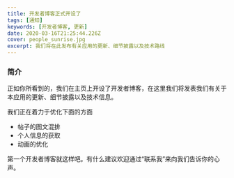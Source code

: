```yaml
---
title: 开发者博客正式开设了
tags: [通知]
keywords: [开发者博客, 更新]
date: 2020-03-16T21:25:44.226Z
cover: people_sunrise.jpg
excerpt: 我们将在此发布有关应用的更新、细节披露以及技术路线
---
```


### 简介

正如你所看到的，我们在主页上开设了开发者博客，在这里我们将发表我们有关于本应用的更新、细节披露以及技术信息。

我们正在着力于优化下面的方面

+ 帖子的图文混排
+ 个人信息的获取
+ 动画的优化

第一个开发者博客就这样吧。有什么建议欢迎通过“联系我”来向我们告诉你的心声。
